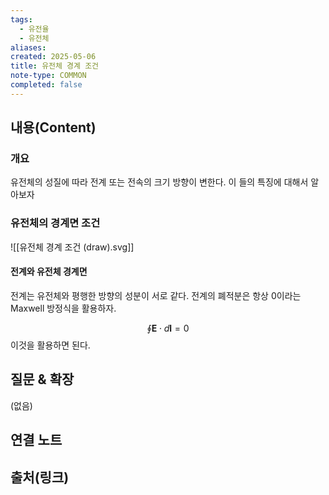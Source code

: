 ```yaml
---
tags:
  - 유전율
  - 유전체
aliases: 
created: 2025-05-06
title: 유전체 경계 조건
note-type: COMMON
completed: false
---
```


## 내용(Content)
### 개요
유전체의 성질에 따라 전계 또는 전속의 크기 방향이 변한다. 이 들의 특징에 대해서 알아보자

### 유전체의 경계면 조건

![[유전체 경계 조건 (draw).svg]]

#### 전계와 유전체 경계면

전계는 유전체와 평행한 방향의 성분이 서로 같다. 전계의 폐적분은 항상 0이라는 Maxwell 방정식을 활용하자.

$$
\oint\mathbf{E} \cdot d\mathbf{l} = 0
$$
이것을 활용하면 된다.





## 질문 & 확장

(없음)

## 연결 노트

## 출처(링크)

